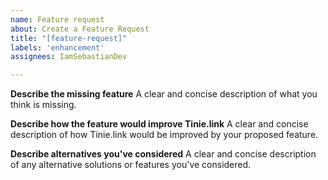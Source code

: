 ```yaml
---
name: Feature request
about: Create a Feature Request
title: "[feature-request]"
labels: 'enhancement'
assignees: IamSebastianDev

---
```


**Describe the missing feature**
A clear and concise description of what you think is missing.

**Describe how the feature would improve Tinie.link**
A clear and concise description of how Tinie.link would be improved by your proposed feature.

**Describe alternatives you've considered**
A clear and concise description of any alternative solutions or features you've considered.
